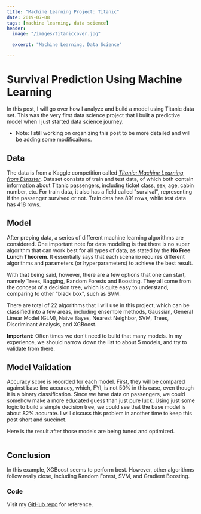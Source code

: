 ```yaml
---
title: "Machine Learning Project: Titanic"
date: 2019-07-08
tags: [machine learning, data science]
header:
  image: "/images/titaniccover.jpg"

  excerpt: "Machine Learning, Data Science"

---
```


# Survival Prediction Using Machine Learning

In this post, I will go over how I analyze and build a model using Titanic data set. This was the very first data science project that I built a predictive model when I just started data science journey.
* Note: I still working on organizing this post to be more detailed and will be adding some modificaitons.  

## Data
The data is from a Kaggle competition called [*Titanic: Machine Learning from Disaster*](https://www.kaggle.com/c/titanic/overview).
Dataset consists of train and test data, of which both contain information about Titanic passengers, including ticket class, sex, age, cabin number, etc. For train data, it also has a field called "survival", representing if the passenger survived or not. Train data has 891 rows, while test data has 418 rows.

## Model
After preping data, a series of different machine learning algorithms are considered.
One important note for data modeling is that there is no super algorithm that can work best for all types of data, as stated by the **No Free Lunch Theorem**. It essentially says that each scenario requires different algorithms and parameters (or hyperparameters) to achieve the best result.

With that being said, however, there are a few options that one can start, namely Trees, Bagging, Random Forests and Boosting. They all come from the concept of a decision tree, which is quite easy to understand, comparing to other "black box", such as SVM.

There are total of 22 algorithms that I will use in this project, which can be classified into a few areas, including ensemble methods, Gaussian, General Linear Model (GLM), Naive Bayes, Nearest Neighbor, SVM, Trees, Discriminant Analysis, and XGBoost.

**Important:** Often times we don't need to build that many models. In my experience, we should narrow down the list to about 5 models, and try to validate from there.

## Model Validation

Accuracy score is recorded for each model. First, they will be compared against base line accuracy, which, FYI, is not 50% in this case, even though it is a binary classification. Since we have data on passengers, we could somehow make a more educated guess than just pure luck. Using just some logic to build a simple decision tree, we could see that the base model is about 82% accurate. I will discuss this problem in another time to keep this post short and succinct.

Here is the result after those models are being tuned and optimized.

<img src="{{ site.url }}{{ site.baseurl }}/images/titanic/modelscompare.jpg" alt="">

## Conclusion
In this example, XGBoost seems to perform best. However, other algorithms follow really close, including Random Forest, SVM, and Gradient Boosting.

### Code
Visit my [GitHub repo](https://github.com/shoang5011/Titanic) for reference.

